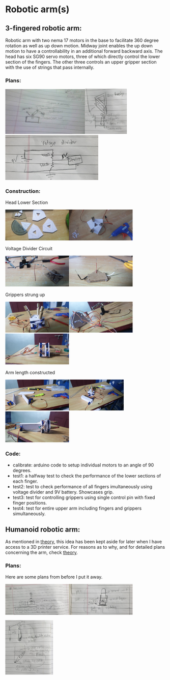 # Robotic arm(s)

## 3-fingered robotic arm:

Robotic arm with two nema 17 motors in the base to facilitate 360 degree rotation as well as up down motion. Midway joint enables the up down motion to have a controllability in an additional forward backward axis. The head has six SG90 servo motors, three of which directly control the lower section of the fingers. The other three controls an upper gripper section with the use of strings that pass internally.

### Plans:
<img src="./2_drawings/3fbase.jpg" width="250"/><img src="./2_drawings/3fcasing.jpg" width="132"/><img src="./2_drawings/voltagedivider.jpg" width="292"/>

### Construction:
Head Lower Section

<img src="./3_progress/3fcutfoam.jpg" width="200"/><img src="./3_progress/3fheadhalftop.jpg" width="200"/>

Voltage Divider Circuit

<img src="./3_progress/voltage2.jpg" width="200"/><img src="./3_progress/voltage3.jpg" width="200"/>

Grippers strung up

<img src="./3_progress/3fgripperadded1.jpg" width="200"/><img src="./3_progress/3fgripperadded3.jpg" width="200"/><img src="./3_progress/3fgripperadded2.jpg" width="200"/>

Arm length constructed

<img src="./3_progress/3fhand1.jpeg" width="200"/><img src="./3_progress/3fhand2.jpeg" width="172"/><img src="./3_progress/3fhand3.jpeg" width="200"/>

### Code:
* calibrate: arduino code to setup individual motors to an angle of 90 degrees.
* test1: a halfway test to check the performance of the lower sections of each finger.
* test2: test to check performance of all fingers imultaneously using voltage divider and 9V battery. Showcases grip.
* test3: test for controlling grippers using single control pin with fixed finger positions. 
* test4: test for entire upper arm including fingers and grippers simultaneously.
## Humanoid robotic arm:

As mentioned in [theory](https://github.com/Roboramv2/Robotic-arm/blob/main/theory.md), this idea has been kept aside for later when I have access to a 3D printer service. For reasons as to why, and for detailed plans concerning the arm, check [theory](https://github.com/Roboramv2/Robotic-arm/blob/main/theory.md).

### Plans:
Here are some plans from before I put it away.

<img src="./2_drawings/humbase.jpg" width="200"/><img src="./2_drawings/humfin.jpg" width="200"/>

<img src="./2_drawings/humstring.jpg" width="150"/>
